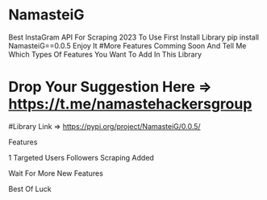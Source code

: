 # NamasteiG
Best InstaGram API For Scraping 2023
To Use First Install Library
pip install NamasteiG==0.0.5
Enjoy It
#More Features Comming Soon And Tell Me Which Types Of Features You Want To Add In This Library
# Drop Your Suggestion Here => https://t.me/namastehackersgroup

#Library Link => https://pypi.org/project/NamasteiG/0.0.5/

Features

1 Targeted Users Followers Scraping Added

Wait For More New Features

Best Of Luck
